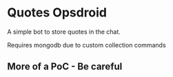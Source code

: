 # Quotes Opsdroid

A simple bot to store quotes in the chat.

Requires mongodb due to custom collection commands

## More of a PoC - Be careful
